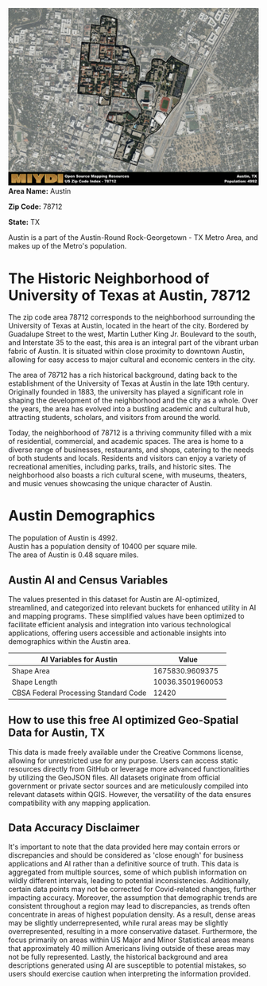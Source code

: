 ![Image Alt Text](../_images/78712.png)
**Area Name:** Austin

**Zip Code:** 78712

**State:** TX

Austin is a part of the Austin-Round Rock-Georgetown - TX Metro Area, and makes up  of the Metro's population.  

# The Historic Neighborhood of University of Texas at Austin, 78712

The zip code area 78712 corresponds to the neighborhood surrounding the University of Texas at Austin, located in the heart of the city. Bordered by Guadalupe Street to the west, Martin Luther King Jr. Boulevard to the south, and Interstate 35 to the east, this area is an integral part of the vibrant urban fabric of Austin. It is situated within close proximity to downtown Austin, allowing for easy access to major cultural and economic centers in the city.

The area of 78712 has a rich historical background, dating back to the establishment of the University of Texas at Austin in the late 19th century. Originally founded in 1883, the university has played a significant role in shaping the development of the neighborhood and the city as a whole. Over the years, the area has evolved into a bustling academic and cultural hub, attracting students, scholars, and visitors from around the world.

Today, the neighborhood of 78712 is a thriving community filled with a mix of residential, commercial, and academic spaces. The area is home to a diverse range of businesses, restaurants, and shops, catering to the needs of both students and locals. Residents and visitors can enjoy a variety of recreational amenities, including parks, trails, and historic sites. The neighborhood also boasts a rich cultural scene, with museums, theaters, and music venues showcasing the unique character of Austin.

# Austin Demographics

The population of Austin is 4992.  
Austin has a population density of 10400 per square mile.  
The area of Austin is 0.48 square miles.  

## Austin AI and Census Variables

The values presented in this dataset for Austin are AI-optimized, streamlined, and categorized into relevant buckets for enhanced utility in AI and mapping programs. These simplified values have been optimized to facilitate efficient analysis and integration into various technological applications, offering users accessible and actionable insights into demographics within the Austin area.

| AI Variables for Austin | Value |
|-------------|-------|
| Shape Area | 1675830.9609375 |
| Shape Length | 10036.3501960053 |
| CBSA Federal Processing Standard Code | 12420 |

## How to use this free AI optimized Geo-Spatial Data for Austin, TX

This data is made freely available under the Creative Commons license, allowing for unrestricted use for any purpose. Users can access static resources directly from GitHub or leverage more advanced functionalities by utilizing the GeoJSON files. All datasets originate from official government or private sector sources and are meticulously compiled into relevant datasets within QGIS. However, the versatility of the data ensures compatibility with any mapping application.

## Data Accuracy Disclaimer
It's important to note that the data provided here may contain errors or discrepancies and should be considered as 'close enough' for business applications and AI rather than a definitive source of truth. This data is aggregated from multiple sources, some of which publish information on wildly different intervals, leading to potential inconsistencies. Additionally, certain data points may not be corrected for Covid-related changes, further impacting accuracy. Moreover, the assumption that demographic trends are consistent throughout a region may lead to discrepancies, as trends often concentrate in areas of highest population density. As a result, dense areas may be slightly underrepresented, while rural areas may be slightly overrepresented, resulting in a more conservative dataset. Furthermore, the focus primarily on areas within US Major and Minor Statistical areas means that approximately 40 million Americans living outside of these areas may not be fully represented. Lastly, the historical background and area descriptions generated using AI are susceptible to potential mistakes, so users should exercise caution when interpreting the information provided.
